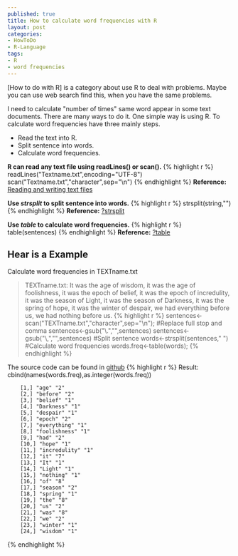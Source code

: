 ```yaml
--- 
published: true
title: How to calculate word frequencies with R
layout: post
categories:
- HowToDo
- R-Language
tags: 
- R
- word frequencies
---
```

[How to do with R] is a category about use R to deal with problems. Maybe you can use web search find this, when you have the same problems.

I need to calculate "number of times" same word appear in some text documents. There are many ways to do it. One simple way is using R. To calculate word frequencies have three mainly steps.

- Read the text into R.
- Split sentence into words.
- Calculate word frequencies.

**R can read any text file using readLines() or scan().**
{% highlight r %}
        readLines("Textname.txt",encoding="UTF-8")
        scan("Textname.txt","character",sep="\n")
{% endhighlight %}
**Reference:** [Reading and writing text files](http://en.wikibooks.org/wiki/R_Programming/Text_Processing#Reading_and_writing_text_files "Reading and writing text files")

**Use *strsplit* to split sentence into words.**
{% highlight r %}
        strsplit(string,"")
{% endhighlight %}
**Reference:** [?strsplit](http://stat.ethz.ch/R-manual/R-patched/library/base/html/strsplit.html "?strsplit")

**Use *table* to calculate word frequencies.**
{% highlight r %}
        table(sentences)
{% endhighlight %}
**Reference:** [?table](http://stat.ethz.ch/R-manual/R-patched/library/base/html/table.html "?table")

## Hear is a Example ##

Calculate word frequencies in TEXTname.txt

>TEXTname.txt: It was the age of wisdom, it was the age of foolishness, it was the epoch of belief, it was the epoch of incredulity, it was the season of Light, it was the season of Darkness, it was the spring of hope, it was the winter of despair, we had everything before us, we had nothing before us.
{% highlight r %}
        sentences<-scan("TEXTname.txt","character",sep="\n");
        #Replace full stop and comma
        sentences<-gsub("\\.","",sentences)
        sentences<-gsub("\\,","",sentences)
        #Split sentence
        words<-strsplit(sentences," ")
        #Calculate word frequencies
        words.freq<-table(words);
{% endhighlight %}

The source code can be found in [github](https://gist.github.com/1857130 "calculate word frequencies with R")
{% highlight r %}
        Result:
        cbind(names(words.freq),as.integer(words.freq))

        [1,] "age" "2"
        [2,] "before" "2"
        [3,] "belief" "1"
        [4,] "Darkness" "1"
        [5,] "despair" "1"
        [6,] "epoch" "2"
        [7,] "everything" "1"
        [8,] "foolishness" "1"
        [9,] "had" "2"
        [10,] "hope" "1"
        [11,] "incredulity" "1"
        [12,] "it" "7"
        [13,] "It" "1"
        [14,] "Light" "1"
        [15,] "nothing" "1"
        [16,] "of" "8"
        [17,] "season" "2"
        [18,] "spring" "1"
        [19,] "the" "8"
        [20,] "us" "2"
        [21,] "was" "8"
        [22,] "we" "2"
        [23,] "winter" "1"
        [24,] "wisdom" "1"
{% endhighlight %}
